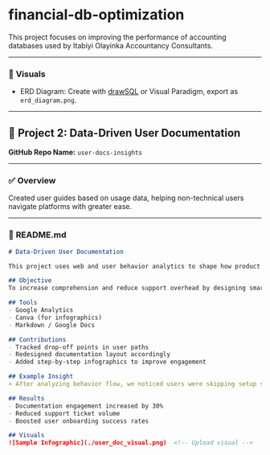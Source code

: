 # financial-db-optimization
This project focuses on improving the performance of accounting databases used by Itabiyi Olayinka Accountancy Consultants.

---

### 📸 **Visuals**
- ERD Diagram: Create with [drawSQL](https://drawsql.app/) or Visual Paradigm, export as `erd_diagram.png`.

---

## 🧩 **Project 2: Data-Driven User Documentation**
**GitHub Repo Name:** `user-docs-insights`

---

### ✅ **Overview**
Created user guides based on usage data, helping non-technical users navigate platforms with greater ease.

---

### 📄 **README.md**
```markdown
# Data-Driven User Documentation

This project uses web and user behavior analytics to shape how product documentation is structured and consumed.

## Objective
To increase comprehension and reduce support overhead by designing smarter technical documentation.

## Tools
- Google Analytics
- Canva (for infographics)
- Markdown / Google Docs

## Contributions
- Tracked drop-off points in user paths
- Redesigned documentation layout accordingly
- Added step-by-step infographics to improve engagement

## Example Insight
> After analyzing behavior flow, we noticed users were skipping setup steps. A new visual tutorial helped reduce confusion by 30%.

## Results
- Documentation engagement increased by 30%
- Reduced support ticket volume
- Boosted user onboarding success rates

## Visuals
![Sample Infographic](./user_doc_visual.png)  <!-- Upload visual -->
